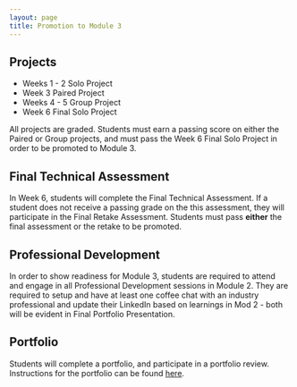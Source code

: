 ```yaml
---
layout: page
title: Promotion to Module 3
---
```


<!-- ## Learning Goals

Promoted students will demonstrate proficiency in the material outlined in the [Module 2 Learning Goals](./learning_goals) -->

## Projects

- Weeks 1 - 2 Solo Project
- Week 3 Paired Project
- Weeks 4 - 5 Group Project
- Week 6 Final Solo Project

All projects are graded. Students must earn a passing score on either the Paired or Group projects, and must pass the Week 6 Final Solo Project in order to be promoted to Module 3.

## Final Technical Assessment

In Week 6, students will complete the Final Technical Assessment. If a student does not receive a passing grade on the this assessment, they will participate in the Final Retake Assessment. Students must pass **either** the final assessment or the retake to be promoted.

<!-- Additional information on assessments can be found [here](./assessments). -->

## Professional Development

In order to show readiness for Module 3, students are required to attend and engage in all Professional Development sessions in Module 2. They are required to setup and have at least one coffee chat with an industry professional and update their LinkedIn based on learnings in Mod 2 - both will be evident in Final Portfolio Presentation.

## Portfolio

Students will complete a portfolio, and participate in a portfolio review. Instructions for the portfolio can be found [here](./portfolio_guidelines).
